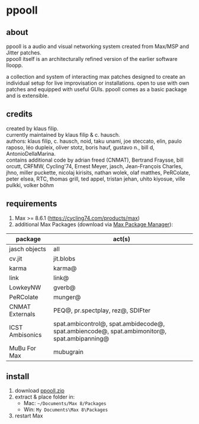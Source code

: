 # ppooll

## about
ppooll is a audio and visual networking system created from Max/MSP and Jitter patches.  
ppooll itself is an architecturally refined version of the earlier software lloopp. 

a collection and system of interacting max patches designed to create an individual setup for live improvisation or installations. open to use with own patches and equipped with useful GUIs. ppooll comes as a basic package and is extensible.

## credits
created by klaus filip.  
currently maintained by klaus filip & c. hausch.  
authors: klaus filip, c. hausch, noid, taku unami, joe steccato, elin, paulo raposo, léo dupleix, oliver stotz, boris hauf, gustavo n., bill d, AntonioDellaMarina.  
contains additional code by adrian freed (CNMAT), Bertrand Fraysse, bill orcutt, CRFMW, Cycling'74, Ernest Meyer, jasch, Jean-François Charles, jhno, miller puckette, nicolaj kirisits, nathan wolek, olaf matthes, PeRColate, peter elsea, RTC, thomas grill, ted appel, tristan jehan, uhito kiyosue, ville pulkki, volker böhm

## requirements
1. Max >= 8.6.1 (https://cycling74.com/products/max)
2. additional Max Packages (download via [Max Package Manager](https://docs.cycling74.com/max8/vignettes/package_manager)):

| package            | act(s)                                                                 |
|--------------------|-------------------------------------------------------------------------------------|
| jasch objects      | all                                                                                 |
| cv.jit             | jit.blobs                                                                           |
| karma              | karma@                                                                              |
| link               | link@                                                                               |
| LowkeyNW           | gverb@                                                                              |
| PeRColate          | munger@                                                                             |
| CNMAT Externals    | PEQ@, pr.spectplay, rez@, SDIFter                                                    |
| ICST Ambisonics    | spat.ambicontrol@, spat.ambidecode@, spat.ambiencode@, spat.ambimonitor@, spat.ambipanning@ |
| MuBu For Max       | mubugrain                                                                           |

## install
1. download [ppooll.zip](https://github.com/ppooll-dev/ppooll/releases/latest)
2. extract & place folder in:
    - Mac: `~/Documents/Max 8/Packages`
    - Win: `My Documents\Max 8\Packages`
3. restart Max
